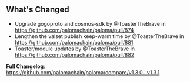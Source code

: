 ## What's Changed
* Upgrade gogoproto and cosmos-sdk by @ToasterTheBrave in https://github.com/palomachain/paloma/pull/874
* Lengthen the valset publish keep-warm time by @ToasterTheBrave in https://github.com/palomachain/paloma/pull/881
* Toaster/module updates by @ToasterTheBrave in https://github.com/palomachain/paloma/pull/882


**Full Changelog**: https://github.com/palomachain/paloma/compare/v1.3.0...v1.3.1
